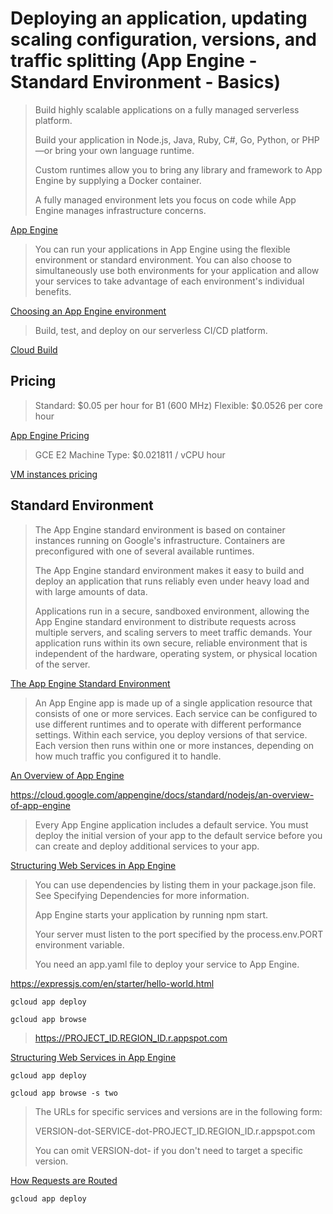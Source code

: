 # Deploying an application, updating scaling configuration, versions, and traffic splitting (App Engine - Standard Environment - Basics)

> Build highly scalable applications on a fully managed serverless platform.
>
> Build your application in Node.js, Java, Ruby, C#, Go, Python, or PHP—or bring your own language runtime.
>
> Custom runtimes allow you to bring any library and framework to App Engine by supplying a Docker container.
>
> A fully managed environment lets you focus on code while App Engine manages infrastructure concerns.

[App Engine](https://cloud.google.com/appengine)

> You can run your applications in App Engine using the flexible environment or standard environment. You can also choose to simultaneously use both environments for your application and allow your services to take advantage of each environment's individual benefits.

[Choosing an App Engine environment](https://cloud.google.com/appengine/docs/the-appengine-environments)

> Build, test, and deploy on our serverless CI/CD platform.

[Cloud Build](https://cloud.google.com/build)

## Pricing

> Standard: $0.05 per hour for B1 (600 MHz)
> Flexible: $0.0526 per core hour

[App Engine Pricing](https://cloud.google.com/appengine/pricing)

> GCE E2 Machine Type: $0.021811 / vCPU hour

[VM instances pricing](https://cloud.google.com/compute/vm-instance-pricing)

## Standard Environment

> The App Engine standard environment is based on container instances running on Google's infrastructure. Containers are preconfigured with one of several available runtimes.
>
> The App Engine standard environment makes it easy to build and deploy an application that runs reliably even under heavy load and with large amounts of data.
>
> Applications run in a secure, sandboxed environment, allowing the App Engine standard environment to distribute requests across multiple servers, and scaling servers to meet traffic demands. Your application runs within its own secure, reliable environment that is independent of the hardware, operating system, or physical location of the server.

[The App Engine Standard Environment](https://cloud.google.com/appengine/docs/standard)

> An App Engine app is made up of a single application resource that consists of one or more services. Each service can be configured to use different runtimes and to operate with different performance settings. Within each service, you deploy versions of that service. Each version then runs within one or more instances, depending on how much traffic you configured it to handle.

[An Overview of App Engine](https://cloud.google.com/appengine/docs/standard/nodejs/an-overview-of-app-engine)

https://cloud.google.com/appengine/docs/standard/nodejs/an-overview-of-app-engine

> Every App Engine application includes a default service. You must deploy the initial version of your app to the default service before you can create and deploy additional services to your app.

[Structuring Web Services in App Engine](https://cloud.google.com/appengine/docs/standard/nodejs/configuration-files)

> You can use dependencies by listing them in your package.json file. See Specifying Dependencies for more information.
>
> App Engine starts your application by running npm start.
>
> Your server must listen to the port specified by the process.env.PORT environment variable.
>
> You need an app.yaml file to deploy your service to App Engine.

https://expressjs.com/en/starter/hello-world.html

```
gcloud app deploy
```

```
gcloud app browse
```

> https://PROJECT_ID.REGION_ID.r.appspot.com

[Structuring Web Services in App Engine](https://cloud.google.com/appengine/docs/standard/nodejs/configuration-files)

```
gcloud app deploy
```

```
gcloud app browse -s two
```

> The URLs for specific services and versions are in the following form:
>
> VERSION-dot-SERVICE-dot-PROJECT_ID.REGION_ID.r.appspot.com
>
> You can omit VERSION-dot- if you don't need to target a specific version.

[How Requests are Routed](https://cloud.google.com/appengine/docs/standard/nodejs/how-requests-are-routed)

```
gcloud app deploy
```
